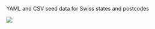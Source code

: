 YAML and CSV seed data for Swiss states and postcodes

<img src="http://img.shields.io/liberapay/patrons/delvvince.svg?logo=liberapay">